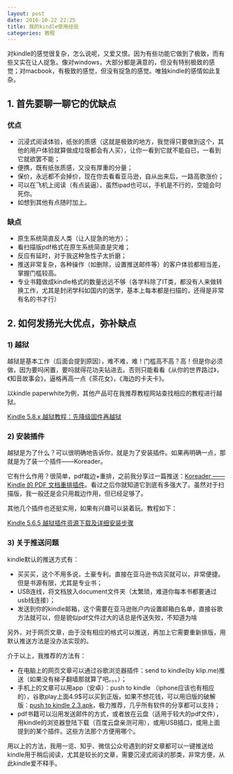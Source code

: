 ```yaml
---
layout: post
date: 2016-10-22 22:25
title: 我的kindle使用经验
categeries: 教程
---
```

对kindle的感觉很复杂，怎么说呢，又爱又恨。因为有些功能它做到了极致，而有些又实在让人捉急。像对windows，大部分都是满意的，但没有特别极致的感觉；对macbook，有极致的感觉，但没有捉急的感觉。唯独kindle的感情如此复杂。

## 1. 首先要聊一聊它的优缺点

### 优点

- 沉浸式阅读体验，纸张的质感（这就是极致的地方，我觉得只要做到这个，其他的用户体验就算做成垃圾都会有人买），让你一看到它就不能自已，一看到它就欲罢不能；
- 便携，既有纸张质感，又没有厚重的分量；
- 保价，永远都不会掉价，现在你去看看亚马逊，自从出来后，一路高歌涨价；
- 可以在飞机上阅读（有点装逼），虽然ipad也可以，手机是不行的，空姐会叼死你。
- 如想到其他有点随时加上。

### 缺点

- 原生系统简直反人类（让人捉急的地方）；
- 看扫描版pdf格式在原生系统简直是灾难；
- 反应有延时，对于我这种急性子太折磨；
- 推送非常复杂，各种操作（如删除，设置推送邮件等）的客户体验都相当差，掌握门槛较高。
- 专业书籍做成kindle格式的数量远远不够（各学科除了IT类，都没有人来做转换工作，尤其是封闭学科如国内的医学，基本上每本都是扫描的，还得是非常有名的书才行）

## 2. 如何发扬光大优点，弥补缺点

### 1) 越狱

越狱是基本工作（后面会提到原因），难不难，难！门槛高不高？高！但是你必须做，因为要吗闲置，要吗就得花功夫钻进去。否则只能看看《从你的世界路过》，《知音故事会》，逼格再高一点《茶花女》，《海边的卡夫卡》。

以kindle paperwhite为例，其他产品可在我推荐教程网站查找相应的教程进行越狱。

[Kindle 5.8.x 越狱教程：先降级固件再越狱](http://kindlefere.com/post/410.html)

### 2) 安装插件

越狱是为了什么？可以很明确地告诉你，就是为了安装插件。如果再明确一点，那就是为了装一个插件——Koreader。

它有什么作用？很简单，pdf裁边+重排，之前我分享过一篇推送：[Koreader —— Kindle 的 PDF 文档重排插件](http://kindlefere.com/post/39.html)。看过之后你就知道它到底有多强大了。虽然对于扫描版，我一般还是会只用裁边作用，但已经足够了。

其他几个插件也还挺实用，如果有兴趣可以装着玩。教程如下：

[Kindle 5.6.5 越狱插件资源下载及详细安装步骤](http://kindlefere.com/post/311.html)

### 3) 关于推送问题

kindle默认的推送方式有：

- 买买买，这个不用多说，土豪专利。直接在亚马逊书店买就可以，非常便捷。但是书源有限，尤其是专业书；
- USB连线，将文档放入document文件夹（太繁琐，难道你每本书都要通过usb线连接）；
- 发送到你的kindle邮箱，这个需要在亚马逊账户内设置邮箱白名单，直接谷歌方法就可以，但是貌似pdf文件过大的话总是传送失败，不知道为啥

另外，对于网页文章，由于没有相应的格式可以推送，再加上它需要重新排版，用默认推送方法是没办法实现的。

介于以上，我推荐的方法有：

- 在电脑上的网页文章可以通过谷歌浏览器插件：send to kindle(by klip.me)推送（如果没有梯子翻墙那就算了吧。。。）；
- 手机上的文章可以用app（安卓）：push to kindle （iphone应该也有相应的），谷歌play上面4.9$可以买到正版，如果不想花钱，可以用旧版的破解版：[push to kindle 2.3.apk](http://www.greenxf.com/soft/83400.html)，极力推荐，几乎所有软件的分享都可以支持；
- pdf书籍可以沿用发送邮件的方式，或者放在云盘（适用于较大的pdf文件），用kindle的浏览器登陆下载（百度云盘亲测可用），或用USB插口，或用上面提到的某个插件。这些方法那个方便用哪个。

用以上的方法，我用一览、知乎、微信公众号遇到的好文章都可以一键推送给kindle用于稍后阅读，尤其是较长的文章，需要沉浸式阅读的那类，非常方便，从此kindle爱不释手。
